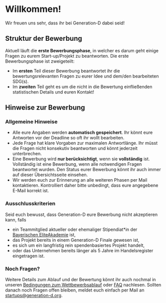 # Willkommen!

Wir freuen uns sehr, dass ihr bei Generation-D dabei seid!

## Struktur der Bewerbung

Aktuell läuft die **erste Bewerbungsphase**, in welcher es darum geht einige Fragen zu eurem Start-up/Projekt zu beantworten. Die erste Bewerbungsphase ist zweigeteilt:

- Im **ersten** Teil dieser Bewerbung beantwortet ihr die bewertungsrelevanten Fragen zu eurer Idee und dem/den bearbeiteten SDG(s).
- Im **zweiten** Teil geht es um die nicht in die Bewertung einfließenden statistischen Details und euren Kontakt!

## Hinweise zur Bewerbung

### Allgemeine Hinweise

- Alle eure Angaben werden **automatisch gespeichert**. Ihr könnt eure Antworten vor der Deadline so oft ihr wollt bearbeiten.
- Jede Frage hat klare Vorgaben zur maximalen Antwortlänge. Ihr müsst die Fragen nicht konsekutiv beantworten und könnt jederzeit unterbrechen.
- Eine Bewerbung wird **nur berücksichtigt**, wenn sie **vollständig** ist. Vollständig ist eine Bewerbung, wenn alle notwendigen Fragen beantwortet wurden. Den Status eurer Bewerbung könnt ihr auch immer auf dieser Übersichtsseite einsehen.
- Wir werden euch zur Erinnerung an alle weiteren Phasen per Mail kontaktieren. Kontrolliert daher bitte unbedingt, dass eure angegebene E-Mail korrekt ist.

### Ausschlusskriterien

Seid euch bewusst, dass Generation-D eure Bewerbung nicht akzeptieren kann, falls

- ein Teammitglied aktueller oder ehemaliger Stipendiat\*in der [Bayerischen EliteAkademie](https://generation-d.org/about-us#bea) ist,
- das Projekt bereits in einem Generation-D Finale gewesen ist,
- es sich um ein langfristig rein spendenbasiertes Projekt handelt,
- oder das Unternehmen bereits länger als 5 Jahre im Handelsregister eingetragen ist.

### Noch Fragen?

Weitere Details zum Ablauf und der Bewertung könnt ihr auch nochmal in unseren [Bedingungen zum Wettbewerbsablauf](files/Einverständniserklärung_2024.pdf) oder [FAQ](https://generation-d.org/faq/) nachlesen. Sollten danach noch Fragen offen bleiben, meldet euch einfach per Mail an [startups@generation-d.org](mailto:startups@generation-d.org).
